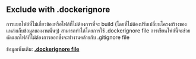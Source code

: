 ## Exclude with .dockerignore

การแยกไฟล์ที่ไม่เกี่ยวข้องหรือไฟล์ที่ไม่ต้องการที่จะ build (โดยที่ไม่ต้องปรับเปลี่ยนโครงสร้างของแหล่งเก็บข้อมูลของงานนั้นๆ) สามารถทำได้โดยการใช้ .dockerignore file การเขียนไฟล์นี้จะช่วยคัดแยกไฟล์ที่ไม่ต้องการออกซึ่งจะทำงานคล้ายกับ .gitignore file

ข้อมูลเพิ่มเติม: **[.dockerignore file](https://docs.docker.com/engine/reference/builder/#dockerignore-file)**